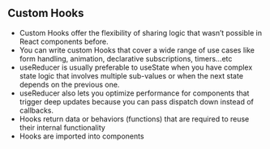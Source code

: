 ## Custom Hooks
- Custom Hooks offer the flexibility of sharing logic that wasn’t possible in React components before. 
- You can write custom Hooks that cover a wide range of use cases like form handling, animation, declarative subscriptions, timers...etc
- useReducer is usually preferable to useState when you have complex state logic that involves multiple sub-values or when the next state depends on the previous one.
- useReducer also lets you optimize performance for components that trigger deep updates because you can pass dispatch down instead of callbacks.
- Hooks return data or behaviors (functions) that are required to reuse their internal functionality
- Hooks are imported into components